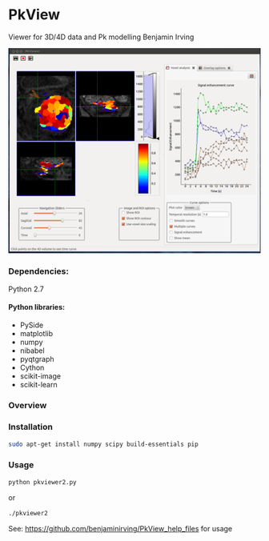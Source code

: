PkView
======
Viewer for 3D/4D data and Pk modelling
Benjamin Irving

![alt text](images/Screenshot1.png "Screenshot")

### Dependencies:
Python 2.7

#### Python libraries:

- PySide
- matplotlib
- numpy 
- nibabel
- pyqtgraph
- Cython
- scikit-image
- scikit-learn


### Overview


### Installation

```bash
sudo apt-get install numpy scipy build-essentials pip

```

### Usage

``` bash
python pkviewer2.py
```
or

``` bash
./pkviewer2
```

See:
https://github.com/benjaminirving/PkView_help_files
for usage



